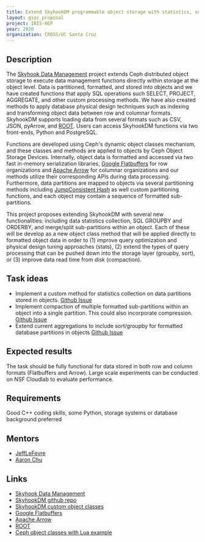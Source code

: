 ```yaml
---
title: Extend SkyhookDM programmable object storage with statistics, sort/aggregate, or data compaction functions.
layout: gsoc_proposal
project: IRIS-HEP
year: 2020
organization: CROSS/UC Santa Cruz
---
```


## Description

The [Skyhook Data Management](http://www.skyhookdm.com) project extends Ceph distributed object storage to execute data management functions directly within storage at the object level.  Data is partitioned, formatted, and stored into objects and we have created functions that apply SQL operations such SELECT, PROJECT, AGGREGATE, and other custom processing methods.  We have also created methods to apply database physical design techniques such as indexing and transforming object data between row and columnar formats.  SkyhookDM supports loading data from several formats such as CSV, JSON, pyArrow, and [ROOT](https://root.cern/). Users can access SkyhookDM functions via two front-ends, Python and PostgreSQL.

Functions are developed using Ceph's dynamic object classes mechanism, and these classes and methods are applied to objects by Ceph Object Storage Devices. Internally, object data is formatted and accessed via two fast in-memory serialization libraries, [Google Flatbuffers](https://google.github.io/flatbuffers/) for row organizations and [Apache Arrow](https://arrow.apache.org) for columnar organizations and our methods utilize their corresponding APIs during data processing. Furthermore, data partitions are mapped to objects via several partitioning methods including [JumpConsistent Hash](https://arxiv.org/pdf/1406.2294.pdf) as well custom partitioning functions, and each object may contain a sequence of formatted sub-partitions.

This project proposes extending SkyhookDM with several new functionalities: including data statistics collection, SQL GROUPBY and ORDERBY, and merge/split sub-partitions within an object.  Each of these will be develop as a new object class method that will be applied directly to formatted object data in order to (1) improve query optimization and physical design tuning approaches (stats), (2) extend the types of query processing that can be pushed down into the storage layer (groupby, sort), or (3) improve data read time from disk (compaction).

## Task ideas
 * Implement a custom method for statistics collection on data partitions stored in objects. [Github Issue](https://github.com/uccross/skyhookdm-ceph/issues/77)
 * Implement compaction of multiple formatted sub-partitions within an object into a single partition.  This could also incorporate compression. [Github Issue](https://github.com/uccross/skyhookdm-ceph/issues/33)
 * Extend current aggregations to include sort/groupby for formatted database partitions in objects [Github Issue](https://github.com/uccross/skyhookdm-ceph/issues/23)
 
## Expected results
The task should be fully functional for data stored in both row and column formats (Flatbuffers and Arrow).  Large scale experiments can be conducted on NSF Cloudlab to evaluate performance.

## Requirements
Good C++ coding skills, some Python, storage systems or database background preferred

## Mentors
  * [JeffLeFevre](mailto:jlefevre@ucsc.edu)
  * [Aaron Chu](mailto:xchu1@ucsc.edu)

## Links
  * [Skyhook Data Management](http://www.skyhookdm.com)
  * [SkyhookDM github repo](https://github.com/uccross/skyhookdm-ceph/wiki)
  * [SkyhookDM custom object classes](https://github.com/uccross/skyhookdm-ceph/tree/skyhook-luminous/src/cls/tabular)
  * [Google Flatbuffers](https://google.github.io/flatbuffers/)
  * [Apache Arrow](https://arrow.apache.org)
  * [ROOT](https://root.cern/)
  * [Ceph object classes with Lua example](https://ceph.io/geen-categorie/dynamic-object-interfaces-with-lua/)

